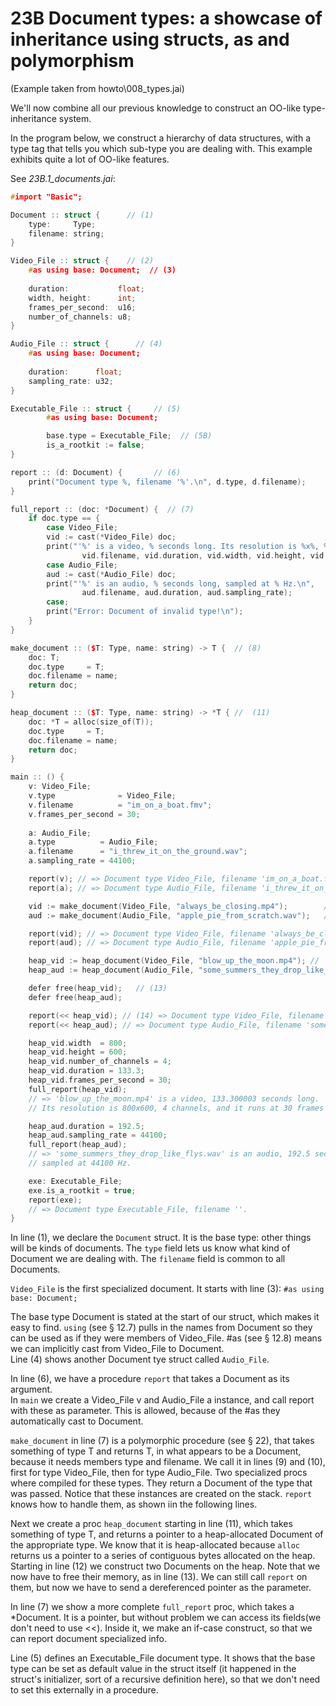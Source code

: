 # 23B Document types: a showcase of inheritance using structs, as and polymorphism
(Example taken from howto\008_types.jai)

We'll now combine all our previous knowledge to construct an OO-like type-inheritance system.

In the program below, we construct a hierarchy of data structures,
with a type tag that tells you which sub-type you are dealing with.
This example exhibits quite a lot of OO-like features.

See *23B.1_documents.jai*:
```c++
#import "Basic";

Document :: struct {      // (1)
    type:     Type;       
    filename: string;    
}

Video_File :: struct {    // (2)
    #as using base: Document;  // (3)
    
    duration:           float;
    width, height:      int;
    frames_per_second:  u16;
    number_of_channels: u8;
}

Audio_File :: struct {      // (4)
    #as using base: Document;  
    
    duration:      float;
    sampling_rate: u32;
}

Executable_File :: struct {     // (5)
        #as using base: Document;

        base.type = Executable_File;  // (5B)
        is_a_rootkit := false;
}

report :: (d: Document) {       // (6)
    print("Document type %, filename '%'.\n", d.type, d.filename);
}

full_report :: (doc: *Document) {  // (7)
    if doc.type == {
        case Video_File;
        vid := cast(*Video_File) doc;
        print("'%' is a video, % seconds long. Its resolution is %x%, % channels, and it runs at % frames per second.\n",
                vid.filename, vid.duration, vid.width, vid.height, vid.number_of_channels, vid.frames_per_second);
        case Audio_File;
        aud := cast(*Audio_File) doc;
        print("'%' is an audio, % seconds long, sampled at % Hz.\n", 
                aud.filename, aud.duration, aud.sampling_rate);
        case;
        print("Error: Document of invalid type!\n");
    }
}

make_document :: ($T: Type, name: string) -> T {  // (8) 
    doc: T;
    doc.type     = T;
    doc.filename = name;
    return doc;
}

heap_document :: ($T: Type, name: string) -> *T { //  (11) 
    doc: *T = alloc(size_of(T));  
    doc.type     = T;
    doc.filename = name;
    return doc;
}

main :: () {
    v: Video_File;
    v.type              = Video_File;
    v.filename          = "im_on_a_boat.fmv";
    v.frames_per_second = 30;
    
    a: Audio_File;
    a.type          = Audio_File;
    a.filename      = "i_threw_it_on_the_ground.wav";
    a.sampling_rate = 44100;

    report(v); // => Document type Video_File, filename 'im_on_a_boat.fmv'.
    report(a); // => Document type Audio_File, filename 'i_threw_it_on_the_ground.wav'.

    vid := make_document(Video_File, "always_be_closing.mp4");        // (9)
    aud := make_document(Audio_File, "apple_pie_from_scratch.wav");   // (10)

    report(vid); // => Document type Video_File, filename 'always_be_closing.mp4'.
    report(aud); // => Document type Audio_File, filename 'apple_pie_from_scratch.wav'.

    heap_vid := heap_document(Video_File, "blow_up_the_moon.mp4"); //  (12)
    heap_aud := heap_document(Audio_File, "some_summers_they_drop_like_flys.wav");

    defer free(heap_vid);   // (13)
    defer free(heap_aud);

    report(<< heap_vid); // (14) => Document type Video_File, filename 'blow_up_the_moon.mp4'.
    report(<< heap_aud); // => Document type Audio_File, filename 'some_summers_they_drop_like_flys.wav'.

    heap_vid.width  = 800;
    heap_vid.height = 600;
    heap_vid.number_of_channels = 4;
    heap_vid.duration = 133.3;
    heap_vid.frames_per_second = 30;
    full_report(heap_vid);
    // => 'blow_up_the_moon.mp4' is a video, 133.300003 seconds long. 
    // Its resolution is 800x600, 4 channels, and it runs at 30 frames per second.

    heap_aud.duration = 192.5;
    heap_aud.sampling_rate = 44100;
    full_report(heap_aud);
    // => 'some_summers_they_drop_like_flys.wav' is an audio, 192.5 seconds long, 
    // sampled at 44100 Hz.

    exe: Executable_File;
    exe.is_a_rootkit = true;
    report(exe); 
    // => Document type Executable_File, filename ''.
}
```

In line (1), we declare the `Document` struct. It is the base type: other things will be kinds of documents. The `type` field lets us know what kind of Document we are dealing with. The `filename` field is common to all Documents.

`Video_File` is the first specialized document. It starts with  line (3):  `#as using base: Document;`  

The base type Document is stated at the start of our struct, which makes it easy to find. `using` (see § 12.7) pulls in the names from Document so they can be used as if they were members of Video_File. #as (see § 12.8) means we can implicitly cast from Video_File to Document.  
Line (4) shows another Document tye struct called `Audio_File`.

In line (6), we have a procedure `report` that takes a Document as its argument.  
In `main` we create a Video_File v and Audio_File a instance, and call report with these as parameter. This is allowed, because of the #as they automatically cast to Document.  

`make_document` in line (7) is a polymorphic procedure (see § 22),
that takes something of type T and returns T, in what appears to be a Document, because it needs members type and filename.
We call it in lines (9) and (10), first for type Video_File, then for type Audio_File. Two specialized procs where compiled for these types. They return a Document of the type that was passed.
Notice that these instances are created on the stack. `report` knows how to handle them, as shown iin the following lines.

Next we create a proc `heap_document` starting in line (11), which takes something of type T, and returns a pointer to a heap-allocated Document of the appropriate type. We know that it is heap-allocated because `alloc` returns us a pointer to a series of contiguous bytes allocated on the heap.
Starting in line (12) we construct two Documents on the heap. Note that we now have to free their memory, as in line (13).
We can still call `report` on them, but now we have to send a dereferenced pointer as the parameter.  

In line (7) we show a more complete `full_report` proc, which takes a *Document. It is a pointer, but without problem we can access its fields(we don't need to use <<). Inside it, we make an if-case construct, so that we can report document specialized info.

Line (5) defines an Executable_File document type. It shows that the base type can be set as default value in the struct itself (it happened in the struct's initializer, sort of a recursive definition here), so that we don't need to set this externally in a procedure. 





